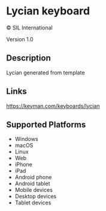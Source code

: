 Lycian keyboard
==============

© SIL International

Version 1.0

Description
-----------

Lycian generated from template

Links
-----
https://keyman.com/keyboards/lycian

Supported Platforms
-------------------
 * Windows
 * macOS
 * Linux
 * Web
 * iPhone
 * iPad
 * Android phone
 * Android tablet
 * Mobile devices
 * Desktop devices
 * Tablet devices


